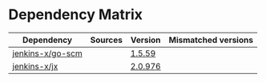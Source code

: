 # Dependency Matrix

Dependency | Sources | Version | Mismatched versions
---------- | ------- | ------- | -------------------
[jenkins-x/go-scm](https://github.com/jenkins-x/go-scm) |  | [1.5.59]() | 
[jenkins-x/jx](https://github.com/jenkins-x/jx) |  | [2.0.976](https://github.com/jenkins-x/jx/releases/tag/v2.0.976) | 
